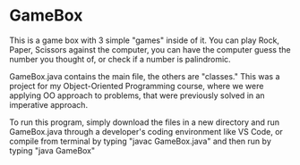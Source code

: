 # GameBox
This is a game box with 3 simple "games" inside of it. You can play Rock, Paper, Scissors against the computer, you can have the computer guess the number you thought of, or check if a number is palindromic.

GameBox.java contains the main file, the others are "classes." This was a project for my Object-Oriented Programming course, where we were applying OO approach to problems, that were previously solved in an imperative approach.

To run this program, simply download the files in a new directory and run GameBox.java through a developer's coding environment like VS Code, or compile from terminal by typing "javac GameBox.java" and then run by typing "java GameBox"
